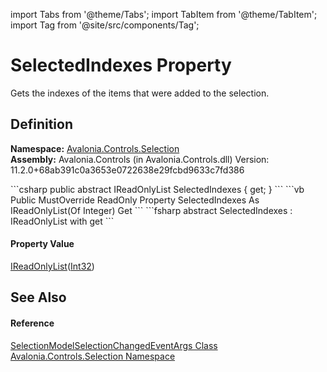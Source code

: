 import Tabs from '@theme/Tabs'; 
import TabItem from '@theme/TabItem'; 
import Tag from '@site/src/components/Tag'; 

# SelectedIndexes Property


Gets the indexes of the items that were added to the selection.



## Definition
**Namespace:** <a href="N_Avalonia_Controls_Selection">Avalonia.Controls.Selection</a>  
**Assembly:** Avalonia.Controls (in Avalonia.Controls.dll) Version: 11.2.0+68ab391c0a3653e0722638e29fcbd9633c7fd386

<Tabs groupId="api-code-preview">
<TabItem value="csharp" label="C#">
```csharp
public abstract IReadOnlyList<int> SelectedIndexes { get; }
```
</TabItem>
<TabItem value="vb" label="VB">
```vb
Public MustOverride ReadOnly Property SelectedIndexes As IReadOnlyList(Of Integer)
	Get
```
</TabItem>
<TabItem value="fsharp" label="F#">
```fsharp
abstract SelectedIndexes : IReadOnlyList<int> with get
```
</TabItem>
</Tabs>



#### Property Value
<a href="https://learn.microsoft.com/dotnet/api/system.collections.generic.ireadonlylist-1" target="_blank" rel="noopener noreferrer">IReadOnlyList</a>(<a href="https://learn.microsoft.com/dotnet/api/system.int32" target="_blank" rel="noopener noreferrer">Int32</a>)

## See Also


#### Reference
<a href="T_Avalonia_Controls_Selection_SelectionModelSelectionChangedEventArgs">SelectionModelSelectionChangedEventArgs Class</a>  
<a href="N_Avalonia_Controls_Selection">Avalonia.Controls.Selection Namespace</a>  
